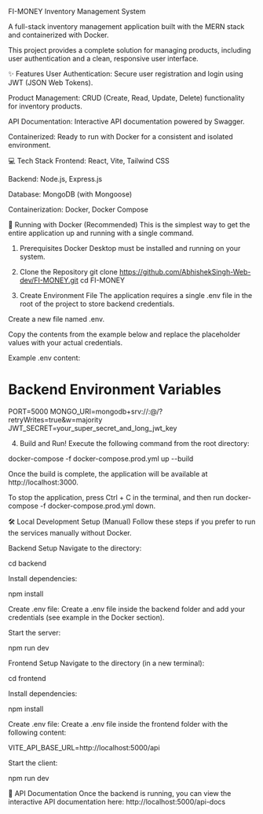 FI-MONEY Inventory Management System

A full-stack inventory management application built with the MERN stack and containerized with Docker.

This project provides a complete solution for managing products, including user authentication and a clean, responsive user interface.

✨ Features
User Authentication: Secure user registration and login using JWT (JSON Web Tokens).

Product Management: CRUD (Create, Read, Update, Delete) functionality for inventory products.

API Documentation: Interactive API documentation powered by Swagger.

Containerized: Ready to run with Docker for a consistent and isolated environment.

💻 Tech Stack
Frontend: React, Vite, Tailwind CSS

Backend: Node.js, Express.js

Database: MongoDB (with Mongoose)

Containerization: Docker, Docker Compose

🚀 Running with Docker (Recommended)
This is the simplest way to get the entire application up and running with a single command.

1. Prerequisites
Docker Desktop must be installed and running on your system.

2. Clone the Repository
git clone https://github.com/AbhishekSingh-Web-dev/FI-MONEY.git
cd FI-MONEY

3. Create Environment File
The application requires a single .env file in the root of the project to store backend credentials.

Create a new file named .env.

Copy the contents from the example below and replace the placeholder values with your actual credentials.

Example .env content:

# Backend Environment Variables
PORT=5000
MONGO_URI=mongodb+srv://<user>:<password>@<cluster-url>/<database-name>?retryWrites=true&w=majority
JWT_SECRET=your_super_secret_and_long_jwt_key

4. Build and Run!
Execute the following command from the root directory:

docker-compose -f docker-compose.prod.yml up --build

Once the build is complete, the application will be available at http://localhost:3000.

To stop the application, press Ctrl + C in the terminal, and then run docker-compose -f docker-compose.prod.yml down.

🛠️ Local Development Setup (Manual)
Follow these steps if you prefer to run the services manually without Docker.

Backend Setup
Navigate to the directory:

cd backend

Install dependencies:

npm install

Create .env file:
Create a .env file inside the backend folder and add your credentials (see example in the Docker section).

Start the server:

npm run dev

Frontend Setup
Navigate to the directory (in a new terminal):

cd frontend

Install dependencies:

npm install

Create .env file:
Create a .env file inside the frontend folder with the following content:

VITE_API_BASE_URL=http://localhost:5000/api

Start the client:

npm run dev

📖 API Documentation
Once the backend is running, you can view the interactive API documentation here:
http://localhost:5000/api-docs
